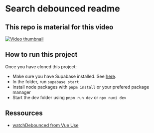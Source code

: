 # Search debounced readme

## This repo is material for this video

[![Video thumbnail](http://img.youtube.com/vi/5bDGlLiVggE/0.jpg)](http://www.youtube.com/watch?v=5bDGlLiVggE 'Simple debounce search in Nuxt and Vue (and Supabase)')

## How to run this project

Once you have cloned this project:

- Make sure you have Supabase installed. See [here](https://supabase.com/docs/guides/cli/getting-started?queryGroups=platform&platform=macos).
- In the folder, run `supabase start`
- Install node packages with `pnpm install` or your prefered package manager
- Start the dev folder using `pnpm run dev` or `npx nuxi dev`

## Ressources

- [watchDebounced from Vue Use](https://vueuse.org/shared/watchDebounced/#watchdebounced)
